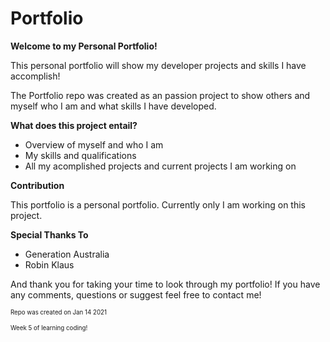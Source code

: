 # Portfolio
**Welcome to my Personal Portfolio!**

This personal portfolio will show my developer projects and skills I have accomplish!

The Portfolio repo was created as an passion project to show others and myself who I am and what skills I have developed. 

**What does this project entail?**

-   Overview of myself and who I am
-   My skills and qualifications
-   All my acomplished projects and current projects I am working on

**Contribution**

This portfolio is a personal portfolio. Currently only I am working on this project.

**Special Thanks To**

-   Generation Australia 
-   Robin Klaus

And thank you for taking your time to look through my portfolio!
If you have any comments, questions or suggest feel free to contact me!

<sub><sup>Repo was created on Jan 14 2021</sub></sup>

<sub><sup>Week 5 of learning coding!</sub></sup>
